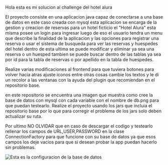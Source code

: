 Hola esta es mi solucion al challenge del hotel alura

El proyecto consiste en una aplicacion java capaz de conectarse a una base de datos en este caso creada con mysql esta aplicacion se encarga de la gestion y creacion de reservas para un hotel ficticio el "Hotel Alura" esta misma posee un login para ingresar luego de eso el usuario tendra un menu que describe la finalidad de la aplicacion y las opciones para registrar una reserva o usar el sistema de busqueda para ver las reservas y huespedes del hotel dentro de esta ultima se puede modificar y eliminar ya sea una reserva o un huesped tambien se puede buscar dentro de las tablas ya sea por id para la tabla de reservas o por apellido en la tabla de huespedes.

Realize varias modificaciones al frontend para que tuviera botones para volver hacia atras ajuste iconos entre otras cosas cambie los textos y le di un recolor a las ventanas con la ayuda del plugin que recomiendan en el repositorio base.

en este repositorio se encuentra una imagen que muestra como cree la base de datos con mysql con cada variable con el nombre de db.png para que puedan testearlo.
Realize el proyecto usando los jars que incluia el repositorio base por lo que para corregir el problema de los jars solo deben actualizar su ruta.

Por ultimo NO OLVIDAR que en caso de descargar el codigo y testearlo rellenar los campos de URL,USER,PASSWORD en la clase ConnectionFactory para que funcione con su base de datos ya que esos campos los deje vacios para que si desean probar la app puedan hacerlo sin problemas.

![Esta es la configuracion de la base de datos](https://github.com/Gh0stGG/challenge-one-alura-hotel-latam-repositorio-base/assets/131625674/3c2bb8c7-dbec-4cd3-a9c2-b978cb3bd014)
